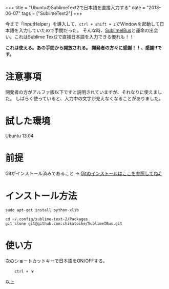 +++
title = "UbuntuのSublimeText2で日本語を直接入力する"
date = "2013-06-07"
tags = ["SublimeText2"]
+++

今まで「InputHelper」を導入して、`ctrl + shift + z`でWindowを起動して日本語を入力していたので手間だった。
そんな時、[SublimeIBus](https://github.com/chikatoike/SublimeIBus)と運命の出会い。これはSublime Text2で直接日本語を入力できる優れも！！

<!--more-->

**これは使える。あの手間から開放される。 開発者の方々に感謝！！、感謝!!です。**

# 注意事項
開発者の方がアルファ版以下ですと説明されていますが、それなりに使えました。
しばらく使っていると、入力中の文字が見えなくなることがありました。

# 試した環境
Ubuntu 13.04

# 前提
Gitがインストール済みであること → [Gitのインストールはここを参照してね♪](/blog/2013/05/30/git_install/)

# インストール方法

```
sudo apt-get install python-xlib

cd ~/.config/sublime-text-2/Packages
git clone git@github.com:chikatoike/SublimeIBus.git
```

# 使い方

次のショートカットキーで日本語をON/OFFする。

		ctrl + ￥

以上
